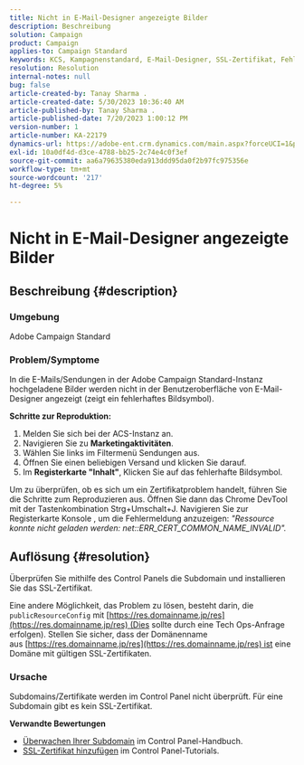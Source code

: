 ```yaml
---
title: Nicht in E-Mail-Designer angezeigte Bilder
description: Beschreibung
solution: Campaign
product: Campaign
applies-to: Campaign Standard
keywords: KCS, Kampagnenstandard, E-Mail-Designer, SSL-Zertifikat, Fehler
resolution: Resolution
internal-notes: null
bug: false
article-created-by: Tanay Sharma .
article-created-date: 5/30/2023 10:36:40 AM
article-published-by: Tanay Sharma .
article-published-date: 7/20/2023 1:00:12 PM
version-number: 1
article-number: KA-22179
dynamics-url: https://adobe-ent.crm.dynamics.com/main.aspx?forceUCI=1&pagetype=entityrecord&etn=knowledgearticle&id=7b7b8cd8-d5fe-ed11-8f6e-6045bd006793
exl-id: 10a0df4d-d3ce-4788-bb25-2c74e4c0f3ef
source-git-commit: aa6a79635380eda913ddd95da0f2b97fc975356e
workflow-type: tm+mt
source-wordcount: '217'
ht-degree: 5%

---
```


# Nicht in E-Mail-Designer angezeigte Bilder

## Beschreibung {#description}


### Umgebung

Adobe Campaign Standard

### Problem/Symptome

In die E-Mails/Sendungen in der Adobe Campaign Standard-Instanz hochgeladene Bilder werden nicht in der Benutzeroberfläche von E-Mail-Designer angezeigt (zeigt ein fehlerhaftes Bildsymbol).

<b>Schritte zur Reproduktion:</b>

1. Melden Sie sich bei der ACS-Instanz an.
2. Navigieren Sie zu <b>Marketingaktivitäten</b>.
3. Wählen Sie links im Filtermenü Sendungen aus.
4. Öffnen Sie einen beliebigen Versand und klicken Sie darauf.
5. Im <b>Registerkarte &quot;Inhalt&quot;</b>,<b> </b>Klicken Sie auf das fehlerhafte Bildsymbol.


Um zu überprüfen, ob es sich um ein Zertifikatproblem handelt, führen Sie die Schritte zum Reproduzieren aus. Öffnen Sie dann das Chrome DevTool mit der Tastenkombination Strg+Umschalt+J. Navigieren Sie zur Registerkarte Konsole , um die Fehlermeldung anzuzeigen: *&quot;Ressource konnte nicht geladen werden: net::ERR_CERT_COMMON_NAME_INVALID&quot;.*


## Auflösung {#resolution}


Überprüfen Sie mithilfe des Control Panels die Subdomain und installieren Sie das SSL-Zertifikat.

Eine andere Möglichkeit, das Problem zu lösen, besteht darin, die `publicResourceConfig` mit [https://res.domainname.jp/res](https://res.domainname.jp/res) (Dies sollte durch eine Tech Ops-Anfrage erfolgen). Stellen Sie sicher, dass der Domänenname aus [https://res.domainname.jp/res](https://res.domainname.jp/res) ist eine Domäne mit gültigen SSL-Zertifikaten.

### <b>Ursache</b>

Subdomains/Zertifikate werden im Control Panel nicht überprüft. Für eine Subdomain gibt es kein SSL-Zertifikat.

<b>Verwandte Bewertungen</b>

- [Überwachen Ihrer Subdomain](https://experienceleague.adobe.com/docs/control-panel/using/subdomains-and-certificates/monitoring-subdomains.html?lang=en) im Control Panel-Handbuch.
- [SSL-Zertifikat hinzufügen](https://experienceleague.adobe.com/docs/control-panel-learn/tutorials/subdomains-and-certificates/add-ssl-certificates.html?lang=en) im Control Panel-Tutorials.

